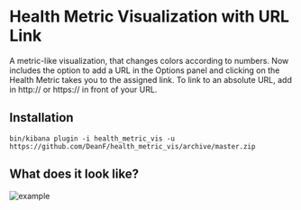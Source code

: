 # Health Metric Visualization with URL Link
A metric-like visualization, that changes colors according to numbers. Now includes the option to add a URL in the Options panel and clicking on the Health Metric takes you to the assigned link. To link to an absolute URL, add in http:// or https:// in front of your URL. 

## Installation
`bin/kibana plugin -i health_metric_vis -u https://github.com/DeanF/health_metric_vis/archive/master.zip`

## What does it look like?
![example](https://cloud.githubusercontent.com/assets/1996272/15908144/d7a5d894-2dc8-11e6-90bc-4d7d0bb50c6d.gif)


